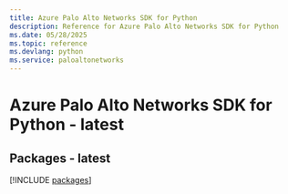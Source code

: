 ```yaml
---
title: Azure Palo Alto Networks SDK for Python
description: Reference for Azure Palo Alto Networks SDK for Python
ms.date: 05/28/2025
ms.topic: reference
ms.devlang: python
ms.service: paloaltonetworks
---
```

# Azure Palo Alto Networks SDK for Python - latest
## Packages - latest
[!INCLUDE [packages](palo-alto-networks-index.md)]